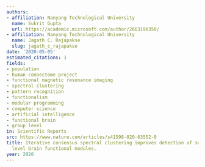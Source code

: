 ```yaml
---
authors:
- affiliation: Nanyang Technological University
  name: Sukrit Gupta
  url: https://academic.microsoft.com/author/2663196350/
- affiliation: Nanyang Technological University
  name: Jagath C. Rajapakse
  slug: jagath_c_rajapakse
date: '2020-05-05'
estimated_citations: 1
fields:
- population
- human connectome project
- functional magnetic resonance imaging
- spectral clustering
- pattern recognition
- functionalism
- modular programming
- computer science
- artificial intelligence
- functional brain
- group level
in: Scientific Reports
src: https://www.nature.com/articles/s41598-020-63552-0
title: Iterative consensus spectral clustering improves detection of subject and group
  level brain functional modules.
year: 2020
---
```

